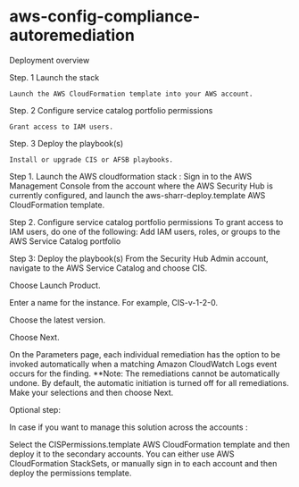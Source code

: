 # aws-config-compliance-autoremediation
Deployment overview

 Step. 1 Launch the stack

    Launch the AWS CloudFormation template into your AWS account.

Step. 2 Configure service catalog portfolio permissions

    Grant access to IAM users.

Step. 3 Deploy the playbook(s)

    Install or upgrade CIS or AFSB playbooks.


Step 1. Launch the AWS cloudformation stack :
Sign in to the AWS Management Console from the account where the AWS Security Hub is currently configured, and launch the aws-sharr-deploy.template AWS CloudFormation template. 

Step 2. Configure service catalog portfolio permissions
 To grant access to IAM users, do one of the following:
    Add IAM users, roles, or groups to the AWS Service Catalog portfolio
    
Step 3: Deploy the playbook(s)
 From the Security Hub Admin account, navigate to the AWS Service Catalog
and choose CIS.

Choose Launch Product.

Enter a name for the instance. For example, CIS-v-1-2-0.

Choose the latest version.

Choose Next.

On the Parameters page, each individual remediation has the option to be invoked automatically when a matching Amazon CloudWatch Logs event occurs for the finding. **Note: The remediations cannot be automatically undone. By default, the automatic initiation is turned off for all remediations. Make your selections and then choose Next.


Optional step:

In case if you want to manage this solution across the accounts :

Select the  CISPermissions.template AWS CloudFormation template and then deploy it to the secondary accounts.
You can either use AWS CloudFormation StackSets, or manually sign in to each account and then deploy the permissions template. 



